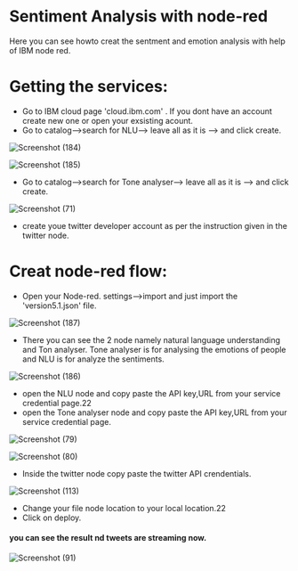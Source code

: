 # Sentiment Analysis with node-red
Here you can see howto creat the sentment and emotion analysis with help of IBM node red.
# Getting the services:
- Go to IBM cloud page 'cloud.ibm.com' . If you dont have an account create new one or open your exsisting acount.
- Go to catalog-->search for NLU--> leave all as it is --> and click create.

![Screenshot (184)](https://user-images.githubusercontent.com/51699297/87297063-6fe59480-c525-11ea-8892-907d8a9acfbf.png)

![Screenshot (185)](https://user-images.githubusercontent.com/51699297/87297085-770ca280-c525-11ea-8cde-9402f55f9191.png)

- Go to catalog-->search for Tone analyser--> leave all as it is --> and click create.

![Screenshot (71)](https://user-images.githubusercontent.com/51699297/87300911-51cf6280-c52c-11ea-95f7-195c2563f094.png)

- create youe twitter developer account as per the instruction given in the twitter  node.

# Creat node-red flow:
- Open your Node-red. settings-->import and just import the 'version5.1.json' file.

![Screenshot (187)](https://user-images.githubusercontent.com/51699297/87298411-c81d9600-c527-11ea-82d0-6ae7d9768bb1.png)

- There you can see the 2 node namely natural language understanding and Ton analyser. Tone analyser is for analysing the emotions of people and NLU is for analyze the sentiments.

![Screenshot (186)](https://user-images.githubusercontent.com/51699297/87297089-796efc80-c525-11ea-9e8e-89647133c056.png)

- open the NLU node and copy paste the API key,URL from your service credential page.22
- open the Tone analyser node and copy paste the API key,URL from your service credential page.

![Screenshot (79)](https://user-images.githubusercontent.com/51699297/87298292-94427080-c527-11ea-913c-64fb356f1c0f.png)

![Screenshot (80)](https://user-images.githubusercontent.com/51699297/87298457-da97cf80-c527-11ea-8978-ef1f84889c49.png)

- Inside the twitter node copy paste the twitter API crendentials.

![Screenshot (113)](https://user-images.githubusercontent.com/51699297/87298390-be942e00-c527-11ea-97da-6178f64c53a4.png)

- Change your file node location to your local location.22
- Click on deploy.
#### you can see the result nd tweets are streaming now.

![Screenshot (91)](https://user-images.githubusercontent.com/51699297/87300918-5431bc80-c52c-11ea-8ad2-a34aadfc4ab5.png)

